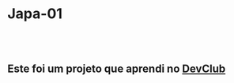 <h1>Japa-01</h1>
<br>
<br>
<h2>Este foi um projeto que aprendi no <a href="https://rodolfomori.com.br/devclub">DevClub</a>
